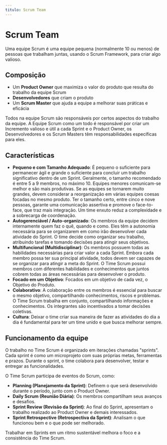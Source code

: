 ```yaml
---
titulo: Scrum Team
---
```


# Scrum Team

Uma equipe Scrum é uma equipe pequena (normalmente 10 ou menos) de pessoas que trabalham juntas, usando o Scrum Framework, para criar algo valioso. 

## Composição

- Um **Product Owner** que maximiza o valor do produto que resulta do trabalho da equipe Scrum
- **Desenvolvedores** que criam o produto
- Um **Scrum Master** que ajuda a equipe a melhorar suas práticas e eficácia

Todos na equipe Scrum são responsáveis por certos aspectos do trabalho da equipe. A Equipe Scrum como um todo é responsável por criar um Incremento valioso e útil a cada Sprint e o Product Owner, os Desenvolvedores e os Scrum Masters têm responsabilidades específicas para eles.

## Características

- **Pequeno e com Tamanho Adequado**: É pequeno o suficiente para permanecer ágil e grande o suficiente para concluir um trabalho significativo dentro de um Sprint. Geralmente, o tamanho recomendado é entre 5 a 9 membros, no máximo 10. Equipes menores comunicam-se melhor e são mais produtivas. Se as equipes se tornarem muito grandes, devem considerar a reorganização em várias equipes coesas focadas no mesmo produto. Ter o tamanho certo, entre cinco e nove pessoas, garante uma comunicação assertiva e promove o face-to-face, que traz mais integração. Um time enxuto reduz a complexidade e a sobrecarga de coordenação.
- **Autogerenciável / Auto-organizado**: Os membros da equipe decidem internamente quem faz o quê, quando e como. Eles têm a autonomia necessária para se organizarem em como irão desenvolver cada atividade do Sprint. O time decide como organizar seu trabalho, atribuindo tarefas e tomando decisões para atingir seus objetivos.
- **Multifuncional (Multidisciplinar)**: Os membros possuem todas as habilidades necessárias para criar valor a cada Sprint. Embora cada membro possa ter sua principal atividade, todos devem ser capazes de se organizar para atingir a meta do Sprint. O Time Scrum possui membros com diferentes habilidades e conhecimentos que juntos cobrem todas as áreas necessárias para desenvolver o produto.
- **Focado em um Objetivo**: Focados em um objetivo de cada vez, o Objetivo do Produto.
- **Colaborativo**: A colaboração entre os membros é essencial para buscar o mesmo objetivo, compartilhando conhecimentos, riscos e problemas. O Time Scrum trabalha em conjunto, compartilhando informações e conhecimentos. Os integrantes são incentivados a tomar decisões coletivas.
- **Cultura**: Deixar o time criar sua maneira de fazer as atividades do dia a dia é fundamental para ter um time unido e que busca melhorar sempre.

## Funcionamento da equipe

O trabalho no Time Scrum é organizado em iterações chamadas "sprints". Cada sprint é como um microprojeto com suas próprias metas, ferramentas e prazos. Durante o sprint, o time colabora para desenvolver, testar e entregar as funcionalidades. 

O Time Scrum participa de eventos do Scrum, como:

- **Planning (Planejamento da Sprint)**: Definem o que será desenvolvido durante o período, junto com o Product Owner.
- **Daily Scrum (Reunião Diária)**: Os membros compartilham seus avanços e desafios.
- **Sprint Review (Revisão da Sprint)**: Ao final do Sprint, apresentam o trabalho realizado ao Product Owner e demais interessados.
- **Sprint Retrospective (Retrospectiva da Sprint)**: Analisam o que funcionou bem e o que pode ser melhorado.

Trabalhar em Sprints em um ritmo sustentável melhora o foco e a consistência do Time Scrum.
